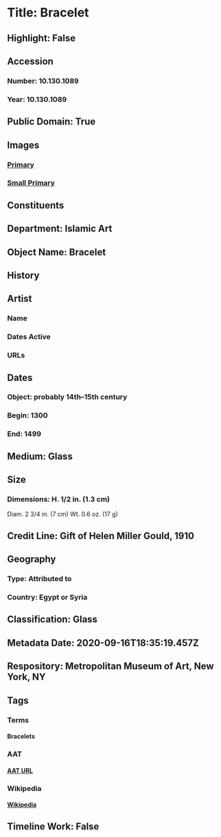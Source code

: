 # Title: Bracelet
## Highlight: False
## Accession
### Number: 10.130.1089
### Year: 10.130.1089
## Public Domain: True
## Images
### [Primary](https://images.metmuseum.org/CRDImages/is/original/sf10-130-1089a.jpg)
### [Small Primary](https://images.metmuseum.org/CRDImages/is/web-large/sf10-130-1089a.jpg)
## Constituents
## Department: Islamic Art
## Object Name: Bracelet
## History
## Artist
### Name
### Dates Active
### URLs
## Dates
### Object: probably 14th–15th century
### Begin: 1300
### End: 1499
## Medium: Glass
## Size
### Dimensions: H. 1/2 in. (1.3 cm)
Diam. 2 3/4 in. (7 cm)
Wt. 0.6 oz. (17 g)
## Credit Line: Gift of Helen Miller Gould, 1910
## Geography
### Type: Attributed to
### Country: Egypt or Syria
## Classification: Glass
## Metadata Date: 2020-09-16T18:35:19.457Z
## Respository: Metropolitan Museum of Art, New York, NY
## Tags
### Terms
#### Bracelets
### AAT
#### [AAT URL](http://vocab.getty.edu/page/aat/300045991)
### Wikipedia
#### [Wikipedia]()
## Timeline Work: False